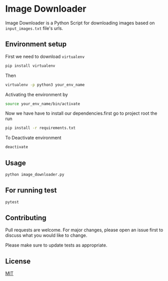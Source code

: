# Image Downloader

Image Downloader is a Python Script for downloading images based on `input_images.txt` file's urls.

## Environment setup
First we need to download `virtualenv`

```bash
pip install virtualenv
```
Then 
```bash 
virtualenv -p python3 your_env_name
```
Activating the environment by
```bash 
source your_env_name/bin/activate
```
Now we have have to install our dependencies.first go to project root the run
```bash
pip install -r requirements.txt
```
To Deactivate environment
```bash 
deactivate
```


## Usage

```bash
python image_downloader.py 
```

## For running test
```bash
pytest 
```


## Contributing
Pull requests are welcome. For major changes, please open an issue first to discuss what you would like to change.

Please make sure to update tests as appropriate.

## License
[MIT](https://choosealicense.com/licenses/mit/)



